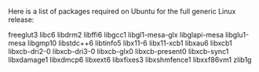 

Here is a list of packages required on Ubuntu for the full generic Linux
release:

freeglut3
libc6
libdrm2
libffi6
libgcc1
libgl1-mesa-glx
libglapi-mesa
libglu1-mesa
libgmp10
libstdc++6
libtinfo5
libx11-6
libx11-xcb1
libxau6
libxcb1
libxcb-dri2-0
libxcb-dri3-0
libxcb-glx0
libxcb-present0
libxcb-sync1
libxdamage1
libxdmcp6
libxext6
libxfixes3
libxshmfence1
libxxf86vm1
zlib1g

